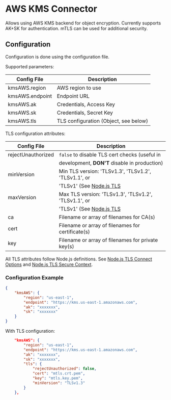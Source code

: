 # AWS KMS Connector

Allows using AWS KMS backend for object encryption. Currently supports AK+SK
for authentication. mTLS can be used for additional security.

## Configuration

Configuration is done using the configuration file.

Supported parameters:

| Config File        | Description                                             |
|--------------------|---------------------------------------------------------|
| kmsAWS.region      | AWS region to use                                       |
| kmsAWS.endpoint    | Endpoint URL                                            |
| kmsAWS.ak          | Credentials, Access Key                                 |
| kmsAWS.sk          | Credentials, Secret Key                                 |
| kmsAWS.tls         | TLS configuration (Object, see below)                   |

TLS configuration attributes:

| Config File         | Description                                            |
|---------------------|--------------------------------------------------------|
| rejectUnauthorized  | `false` to disable TLS cert checks (useful in          |
|                     | development, **DON'T** disable in production)          |
| minVersion          | Min TLS version: 'TLSv1.3', 'TLSv1.2', 'TLSv1.1', or   |
|                     | 'TLSv1' (See [Node.js TLS](https://nodejs.org/api/tls) |
| maxVersion          | Max TLS version: 'TLSv1.3', 'TLSv1.2', 'TLSv1.1', or   |
|                     | 'TLSv1' (See [Node.js TLS](https://nodejs.org/api/tls) |
| ca                  | Filename or array of filenames for CA(s)               |
| cert                | Filename or array of filenames for certificate(s)      |
| key                 | Filename or array of filenames for private key(s)      |

All TLS attributes follow Node.js definitions. See
[Node.js TLS Connect Options](https://nodejs.org/api/tls.html#tlsconnectoptions)
and
[Node.js TLS Secure Context](https://nodejs.org/api/tls.html#tlscreatesecurecontextoptions).

### Configuration Example

```json
{
    "kmsAWS": {
        "region": "us-east-1",
        "endpoint": "https://kms.us-east-1.amazonaws.com",
        "ak": "xxxxxxx",
        "sk": "xxxxxxx"
    }
}
```

With TLS configuration:

```json
    "kmsAWS": {
        "region": "us-east-1",
        "endpoint": "https://kms.us-east-1.amazonaws.com",
        "ak": "xxxxxxx",
        "sk": "xxxxxxx",
        "tls": {
            "rejectUnauthorized": false,
            "cert": "mtls.crt.pem",
            "key": "mtls.key.pem",
            "minVersion": "TLSv1.3"
        }
    },
```

